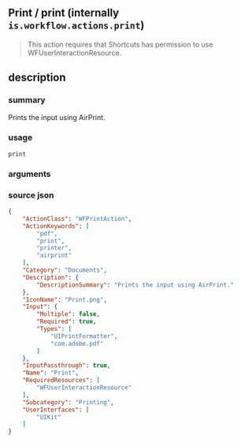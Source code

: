 
## Print / print (internally `is.workflow.actions.print`)


> This action requires that Shortcuts has permission to use WFUserInteractionResource.


## description
### summary
Prints the input using AirPrint.


### usage
`print `

### arguments


### source json

```json
{
	"ActionClass": "WFPrintAction",
	"ActionKeywords": [
		"pdf",
		"print",
		"printer",
		"airprint"
	],
	"Category": "Documents",
	"Description": {
		"DescriptionSummary": "Prints the input using AirPrint."
	},
	"IconName": "Print.png",
	"Input": {
		"Multiple": false,
		"Required": true,
		"Types": [
			"UIPrintFormatter",
			"com.adobe.pdf"
		]
	},
	"InputPassthrough": true,
	"Name": "Print",
	"RequiredResources": [
		"WFUserInteractionResource"
	],
	"Subcategory": "Printing",
	"UserInterfaces": [
		"UIKit"
	]
}
```
